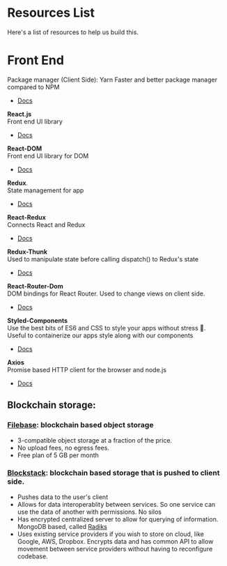 # Resources List
Here's a list of resources to help us build this.

# Front End
Package manager (Client Side): Yarn
Faster and better package manager compared to NPM
- [Docs](https://yarnpkg.com/)

**React.js**  \
Front end UI library
- [Docs](https://reactjs.org/docs/getting-started.html)

**React-DOM**  \
Front end UI library for DOM
- [Docs](https://reactjs.org/docs/getting-started.html)

**Redux**. \
State management for app
- [Docs](https://redux.js.org/)

**React-Redux**  \
Connects React and Redux
- [Docs](https://redux.js.org/)

**Redux-Thunk**  \
Used to manipulate state before calling dispatch() to Redux's state
- [Docs](https://github.com/reduxjs/redux-thunk)

**React-Router-Dom**  \
DOM bindings for React Router. Used to change views on client side.
- [Docs](https://www.npmjs.com/package/react-router-dom)

**Styled-Components**  \
Use the best bits of ES6 and CSS to style your apps without stress 💅.  \
Useful to containerize our apps style along with our components 
- [Docs](https://styled-components.com/)

**Axios**  \
Promise based HTTP client for the browser and node.js
- [Docs](https://github.com/axios/axios)

## Blockchain storage:
### [Filebase](https://filebase.com/): blockchain based object storage
- 3-compatible object storage at a fraction of the price.
- No upload fees, no egress fees.
- Free plan of 5 GB per month


### [Blockstack](https://docs.blockstack.org/): blockchain based storage that is pushed to client side.
- Pushes data to the user's client
- Allows for data interoperablity between services. So one service can use the data of another with permissions. No silos
- Has encrypted centralized server to allow for querying of information. MongoDB based, called [Radiks](https://github.com/blockstack/radiks)
- Uses existing service providers if you wish to store on cloud, like Google, AWS, Dropbox. Encrypts data and has common API to allow movement between service providers without having to reconfigure codebase.






